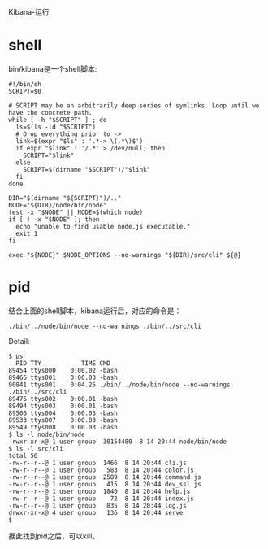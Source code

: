 Kibana-运行

# shell

bin/kibana是一个shell脚本:

    #!/bin/sh
    SCRIPT=$0

    # SCRIPT may be an arbitrarily deep series of symlinks. Loop until we have the concrete path.
    while [ -h "$SCRIPT" ] ; do
      ls=$(ls -ld "$SCRIPT")
      # Drop everything prior to ->
      link=$(expr "$ls" : '.*-> \(.*\)$')
      if expr "$link" : '/.*' > /dev/null; then
        SCRIPT="$link"
      else
        SCRIPT=$(dirname "$SCRIPT")/"$link"
      fi
    done

    DIR="$(dirname "${SCRIPT}")/.."
    NODE="${DIR}/node/bin/node"
    test -x "$NODE" || NODE=$(which node)
    if [ ! -x "$NODE" ]; then
      echo "unable to find usable node.js executable."
      exit 1
    fi

    exec "${NODE}" $NODE_OPTIONS --no-warnings "${DIR}/src/cli" ${@}

# pid

结合上面的shell脚本，kibana运行后，对应的命令是：

    ./bin/../node/bin/node --no-warnings ./bin/../src/cli

Detail:

    $ ps
      PID TTY           TIME CMD
    89454 ttys000    0:00.02 -bash
    89466 ttys001    0:00.03 -bash
    90841 ttys001    0:04.25 ./bin/../node/bin/node --no-warnings ./bin/../src/cli
    89475 ttys002    0:00.01 -bash
    89494 ttys003    0:00.01 -bash
    89506 ttys004    0:00.03 -bash
    89533 ttys007    0:00.03 -bash
    89549 ttys008    0:00.03 -bash
    $ ls -l node/bin/node 
    -rwxr-xr-x@ 1 user group  30154480  8 14 20:44 node/bin/node
    $ ls -l src/cli
    total 56
    -rw-r--r--@ 1 user group  1466  8 14 20:44 cli.js
    -rw-r--r--@ 1 user group   583  8 14 20:44 color.js
    -rw-r--r--@ 1 user group  2589  8 14 20:44 command.js
    -rw-r--r--@ 1 user group   415  8 14 20:44 dev_ssl.js
    -rw-r--r--@ 1 user group  1840  8 14 20:44 help.js
    -rw-r--r--@ 1 user group    72  8 14 20:44 index.js
    -rw-r--r--@ 1 user group   835  8 14 20:44 log.js
    drwxr-xr-x@ 4 user group   136  8 14 20:44 serve
    $ 

据此找到pid之后，可以kill。
